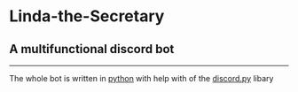 # Linda-the-Secretary
## A multifunctional discord bot
---

The whole bot is written in [python](https://www.python.org/) with help with of the [discord.py](https://pypi.org/project/discord.py/) libary

